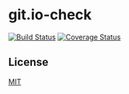 # git.io-check

[![Build Status](https://travis-ci.org/178inaba/git.io-check.svg?branch=master)](https://travis-ci.org/178inaba/git.io-check)
[![Coverage Status](https://coveralls.io/repos/github/178inaba/git.io-check/badge.svg?branch=master)](https://coveralls.io/github/178inaba/git.io-check?branch=master)

## License

[MIT](LICENSE)
